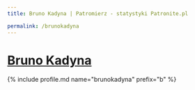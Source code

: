 ```yaml
---
title: Bruno Kadyna | Patromierz - statystyki Patronite.pl

permalink: /brunokadyna
---
```


# [Bruno Kadyna](https://patronite.pl/brunokadyna)

{% include profile.md name="brunokadyna" prefix="b" %}

